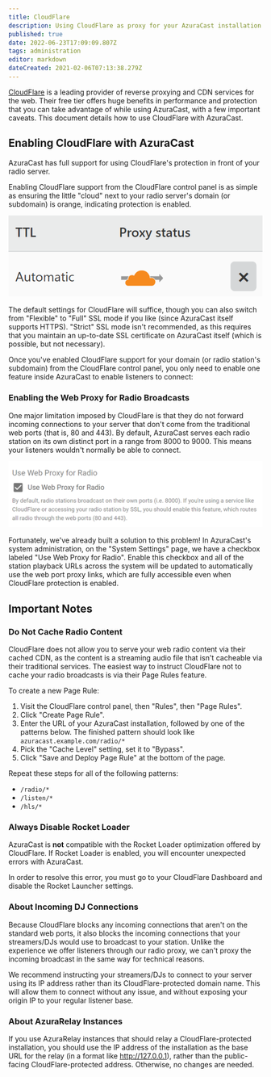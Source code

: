 ```yaml
---
title: CloudFlare
description: Using CloudFlare as proxy for your AzuraCast installation
published: true
date: 2022-06-23T17:09:09.807Z
tags: administration
editor: markdown
dateCreated: 2021-02-06T07:13:38.279Z
---
```


[CloudFlare](https://cloudflare.com/) is a leading provider of reverse proxying and CDN services for the web. Their free tier offers huge benefits in performance and protection that you can take advantage of while using AzuraCast, with a few important caveats. This document details how to use CloudFlare with AzuraCast.

## Enabling CloudFlare with AzuraCast

AzuraCast has full support for using CloudFlare's protection in front of your radio server.

Enabling CloudFlare support from the CloudFlare control panel is as simple as ensuring the little "cloud" next to your radio server's domain (or subdomain) is orange, indicating protection is enabled.

![cloudflare_enable.png](../images/cloudflare/cloudflare_enable.png)

The default settings for CloudFlare will suffice, though you can also switch from "Flexible" to "Full" SSL mode if you like (since AzuraCast itself supports HTTPS). "Strict" SSL mode isn't recommended, as this requires that you maintain an up-to-date SSL certificate on AzuraCast itself (which is possible, but not necessary).

Once you've enabled CloudFlare support for your domain (or radio station's subdomain) from the CloudFlare control panel, you only need to enable one feature inside AzuraCast to enable listeners to connect:

### Enabling the Web Proxy for Radio Broadcasts
One major limitation imposed by CloudFlare is that they do not forward incoming connections to your server that don't come from the traditional web ports (that is, 80 and 443). By default, AzuraCast serves each radio station on its own distinct port in a range from 8000 to 9000. This means your listeners wouldn't normally be able to connect.

![cloudflare_proxy.png](../images/cloudflare/cloudflare_proxy.png)

Fortunately, we've already built a solution to this problem! In AzuraCast's system administration, on the "System Settings" page, we have a checkbox labeled "Use Web Proxy for Radio". Enable this checkbox and all of the station playback URLs across the system will be updated to automatically use the web port proxy links, which are fully accessible even when CloudFlare protection is enabled.

## Important Notes

### Do Not Cache Radio Content

CloudFlare does not allow you to serve your web radio content via their cached CDN, as the content is a streaming audio file that isn't cacheable via their traditional services. The easiest way to instruct CloudFlare not to cache your radio broadcasts is via their Page Rules feature.

To create a new Page Rule:

1) Visit the CloudFlare control panel, then "Rules", then "Page Rules".
2) Click "Create Page Rule".
3) Enter the URL of your AzuraCast installation, followed by one of the patterns below. The finished pattern should look like `azuracast.example.com/radio/*`
4) Pick the "Cache Level" setting, set it to "Bypass".
5) Click "Save and Deploy Page Rule" at the bottom of the page.

Repeat these steps for all of the following patterns:
 - `/radio/*`
 - `/listen/*`
 - `/hls/*`

### Always Disable Rocket Loader

AzuraCast is **not** compatible with the Rocket Loader optimization offered by CloudFlare. If Rocket Loader is enabled, you will encounter unexpected errors with AzuraCast.

In order to resolve this  error, you must go to your CloudFlare Dashboard and disable the Rocket Launcher settings.

### About Incoming DJ Connections

Because CloudFlare blocks any incoming connections that aren't on the standard web ports, it also blocks the incoming connections that your streamers/DJs would use to broadcast to your station. Unlike the experience we offer listeners through our radio proxy, we can't proxy the incoming broadcast in the same way for technical reasons.

We recommend instructing your streamers/DJs to connect to your server using its IP address rather than its CloudFlare-protected domain name. This will allow them to connect without any issue, and without exposing your origin IP to your regular listener base.

### About AzuraRelay Instances

If you use AzuraRelay instances that should relay a CloudFlare-protected installation, you should use the IP address of the installation as the base URL for the relay (in a format like http://127.0.0.1), rather than the public-facing CloudFlare-protected address. Otherwise, no changes are needed.
